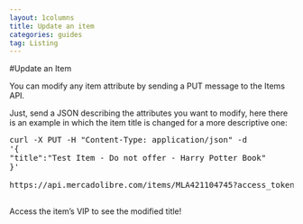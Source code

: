 ```yaml
---
layout: 1columns
title: Update an item
categories: guides
tag: Listing
---
```



#Update an Item

You can modify any item attribute by sending a PUT message to the Items API.

Just, send a JSON describing the attributes you want to modify, here there is an example in which the item title is changed for a more descriptive one:


<pre class="terminal">
curl -X PUT -H "Content-Type: application/json" -d
'{
"title":"Test Item - Do not offer - Harry Potter Book"
}'

https://api.mercadolibre.com/items/MLA421104745?access_token=$ACCESS_TOKEN

</pre>
Access the item’s VIP to see the modified title!
